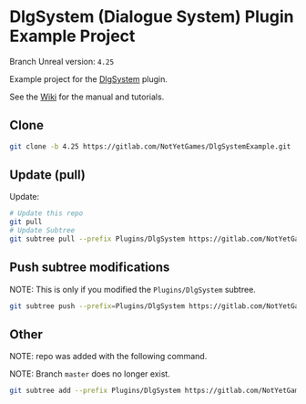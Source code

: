 # DlgSystem (Dialogue System) Plugin Example Project

Branch Unreal version: `4.25`

Example project for the [DlgSystem](https://gitlab.com/NotYetGames/DlgSystem/tree/4.25) plugin.

See the [Wiki](https://gitlab.com/NotYetGames/DlgSystem/wikis/home) for the manual and tutorials.

## Clone
```sh
git clone -b 4.25 https://gitlab.com/NotYetGames/DlgSystemExample.git
```

## Update (pull)

Update:
```sh
# Update this repo
git pull
# Update Subtree
git subtree pull --prefix Plugins/DlgSystem https://gitlab.com/NotYetGames/DlgSystem.git 4.25 --squash
```

## Push subtree modifications
NOTE: This is only if you modified the `Plugins/DlgSystem` subtree.
```sh
git subtree push --prefix=Plugins/DlgSystem https://gitlab.com/NotYetGames/DlgSystem.git 4.25
```

## Other
NOTE: repo was added with the following command.

NOTE: Branch `master` does no longer exist.
```sh
git subtree add --prefix Plugins/DlgSystem https://gitlab.com/NotYetGames/DlgSystem.git master --squash
```
